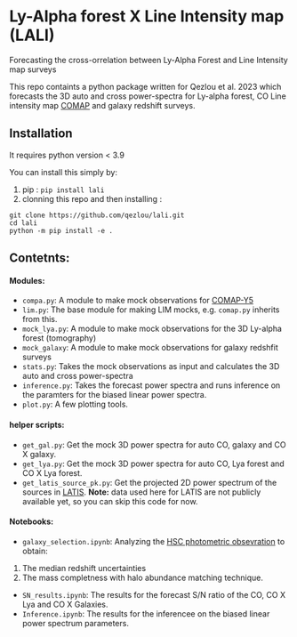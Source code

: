 # Ly-Alpha forest X Line Intensity map (LALI)
Forecasting the cross-orrelation between Ly-Alpha Forest and Line Intensity map surveys 

This repo containts a python package written for Qezlou et al. 2023 which forecasts the 3D auto and cross power-spectra for Ly-alpha forest, CO Line intensity map [COMAP](https://comap.caltech.edu/) and galaxy redshift surveys. 


## Installation
It requires python version < 3.9

You can install this simply by:

1. pip :  `pip install lali`
2. clonning this repo and then installing : 
```
git clone https://github.com/qezlou/lali.git
cd lali
python -m pip install -e .
```

## Contetnts:
#### Modules:
- `compa.py`: A module to make mock observations for [COMAP-Y5](https://comap.caltech.edu/)
- `lim.py`: The base module for making LIM mocks, e.g. `comap.py` inherits from this. 
- `mock_lya.py`: A module to make mock observations for the 3D Ly-alpha forest (tomography)
- `mock_galaxy`: A module to make mock observations for galaxy redshfit surveys 
- `stats.py`: Takes the mock observations as input and calculates the 3D auto and cross power-spectra
- `inference.py`: Takes the forecast power spectra and runs inference on the paramters for the biased linear power spectra. 
- `plot.py`: A few plotting tools.

#### helper scripts:
- `get_gal.py`: Get the mock 3D power spectra for auto CO, galaxy and CO X galaxy.
- `get_lya.py`: Get the mock 3D power spectra for auto CO, Lya forest and CO X Lya forest.
- `get_latis_source_pk.py`: Get the projected 2D power spectrum of the sources in [LATIS](https://ui.adsabs.harvard.edu/abs/2020ApJ...891..147N/abstract). **Note:** data used here for LATIS are not publicly available yet, so you can skip this code for now. 

#### Notebooks:
- `galaxy_selection.ipynb`: Analyzing the [HSC photometric obsevration](https://www.clauds.net/available-data) to obtain:
1.  The median redshift uncertainties 
2.  The mass completness with halo abundance matching technique. 
- `SN_results.ipynb`: The results for the forecast S/N ratio of the CO, CO X Lya and CO X Galaxies.
- `Inference.ipynb`: The results for the inferencee on the biased linear power spectrum parameters. 
